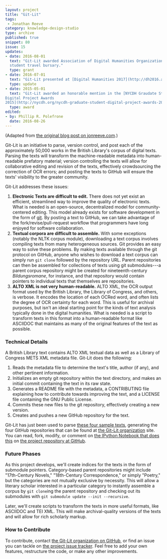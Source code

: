 ```yaml
---
layout: project
title: "Git-Lit"
tags: 
 - Jonathan Reeve
category: knowledge-design-studio
type: archive
published: true
snippet: 80
issue: 15
updates:
- date: 2016-08-01
  text: "Git-Lit awarded Association of Digital Humanities Organizations 
  student travel bursary."
  type: grant
- date: 2016-07-01
  text: "Git-Lit presented at [Digital Humanities 2017](http://dh2016.adho.org/), Kraków"
  type: update
- date: 2015-05-01
  text: "Git-Lit awarded an honorable mention in the [NYCDH Graudate Student
Digital Project Awards
2015](http://nycdh.org/nycdh-graduate-student-digital-project-awards-2015/)."
  type: award
edited:
- by: Phillip R. Polefrone
  date: 2016-08-26
---
```


(Adapted from [the original blog post on
jonreeve.com](http://jonreeve.com/2015/09/introducing-git-lit/).)

Git-Lit is an initiative to parse, version control, and post each of the
approximately 50,000 works in the British Library's corpus of digital texts.
Parsing the texts will transform the machine-readable metadata into
human-readable prefatory material; version controlling the texts will allow
for collaborative editing and revision of the texts, effectively crowdsourcing
the correction of OCR errors; and posting the texts to GitHub will ensure the
texts' visibility to the greater community.

Git-Lit addresses these issues:

1. **Electronic Texts are difficult to edit.** There does not yet exist an efficient, streamlined way to improve the quality of electronic texts. What is needed is an open-source, decentralized model for community-centered editing. This model already exists for software development in the form of [git](https://git-scm.com/book/en/v2/Getting-Started-About-Version-Control). By posting a text to GitHub, we can take advantage of the fork/revise/pull-request workflow that programmers have long enjoyed for software collaboration.  
2. **Textual corpora are difficult to assemble.** With some exceptions (notably the NLTK corpus module), downloading a text corpus involves compiling texts from many heterogeneous sources. Git provides an easy way to solve these problems. By making texts available through the git protocol on GitHub, anyone who wishes to download a text corpus can simply run `git clone` followed by the repository URL. Parent repositories can then be assembled for collections of texts using git submodules---a parent corpus repository might be created for nineteenth-century _Bildungsromane_, for instance, and that repository would contain pointers to individual texts that themselves are repositories. 
3. **ALTO XML is not very human-readable.** ALTO XML, the OCR output format used by the British Library, the Library of Congress, and others, is verbose. It encodes the location of each OCRed word, and often lists the degree of OCR certainty for each word. This is useful for archival purposes, but isn't an ideal starting point for the kinds of text analysis typically done in the digital humanities. What is needed is a script to transform texts in this format into a human-readable format like ASCIIDOC that maintains as many of the original features of the text as possible.   

### Technical Details

A British Library text contains ALTO XML textual data as well as a Library of Congress METS XML metadata file. Git-Lit does the following:

1. Reads the metadata file to determine the text's title, author (if any), and other pertinent information. 
2. Initializes an empty git repository within the text directory, and makes an initial commit containing the text in its raw state. 
3. Generates a README file with the metadata, a CONTRIBUTING file explaining how to contribute towards improving the text, and a LICENSE file containing the GNU Public License. 
4. Commits these new files to the git repository, effectively creating a new version. 
5. Creates and pushes a new GitHub repository for the text. 

Git-Lit has just been used to parse [these four sample texts](https://github.com/JonathanReeve/git-lit/tree/master/data), generating the four GitHub repositories that can be found at [the Git-Lit organization](https://github.com/Git-Lit) site. You can read, fork, modify, or comment on [the IPython Notebook that does this](https://github.com/JonathanReeve/git-lit/blob/master/main.ipynb) on [the project repository at GitHub](https://github.com/JonathanReeve/git-lit).

### Future Phases

As this project develops, we'll create indices for the texts in the form of submodule pointers. Category-based parent repositories might include "17th-Century Novels," "18th-Century Correspondence," or simply "Poetry," but the categories are not mutually exclusive by necessity. This will allow a literary scholar interested in a particular category to instantly assemble a corpus by `git clone`ing the parent repository and checking out its submodules with `git submodule update --init --recursive`. 

Later, we'll create scripts to transform the texts in more useful formats, like ASCIIDOC and TEI XML. This will make archival-quality versions of the texts and will allow for rich scholarly markup. 

### How to Contribute

To contribute, contact [the Git-Lit organization on GitHub](https://github.com/git-lit), or find an issue you can tackle on [the project issue tracker](https://github.com/JonathanReeve/git-lit/issues). Feel free to add your own features, restructure the code, or make any other improvements. 
